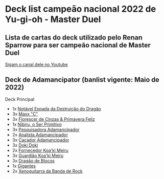 # Deck list campeão nacional 2022 de Yu-gi-oh - Master Duel

## Lista de cartas do deck utilizado pelo Renan Sparrow para ser campeão nacional de Master Duel 

[Sigam o canal dele no Youtube](https://www.youtube.com/c/RenanSparrow)


## Deck de Adamancipator (banlist vigente: Maio de 2022)

Deck Principal

 - 1x [Notável Espada da Destruição do Dragão](https://yugioh.fandom.com/pt-br/wiki/Dragon_Buster_Destruction_Sword)
 - 3x [Maxx "C"](https://yugioh.fandom.com/pt-br/wiki/Maxx_%22C%22)
 - 3x [Florescer de Cinzas & Primavera Feliz](https://yugioh.fandom.com/pt-br/wiki/Ash_Blossom_%26_Joyous_Spring?so=search)
 - 1x [Nibiru, o Ser Primitivo](https://yugioh.fandom.com/wiki/Nibiru,_the_Primal_Being?so=search)
 - 3x [Pesquisadora Adamancipador](https://yugioh.fandom.com/wiki/Adamancipator_Researcher)
 - 2x [Analista Adamancipador](https://yugioh.fandom.com/wiki/Adamancipator_Researcher)
 - 3x [Caçador Adamancipador](https://yugioh.fandom.com/wiki/Adamancipator_Seeker)
 - 3x [Doki Doki](https://yugioh.fandom.com/wiki/Doki_Doki?so=search)
 - 2x [Fornecedor Koa'ki Meiru](https://yugioh.fandom.com/wiki/Koa%27ki_Meiru_Supplier)
 - 3x [Guardião Koa'ki Meiru](https://yugioh.fandom.com/wiki/Koa%27ki_Meiru_Guardian)
 - 3x [Dragão de Blocos](https://yugioh.fandom.com/wiki/Block_Dragon)
 - 1x [Gigantes](https://yugioh.fandom.com/wiki/Gigantes?so=search)
 - 2x [Xenoguitarra da Banda de Rock](https://yugioh.fandom.com/wiki/Rock_Band_Xenoguitar)

